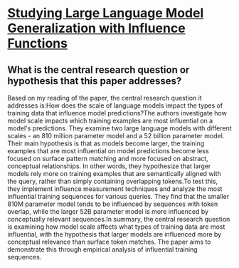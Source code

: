 # [Studying Large Language Model Generalization with Influence Functions](https://arxiv.org/abs/2308.03296)

## What is the central research question or hypothesis that this paper addresses?

Based on my reading of the paper, the central research question it addresses is:How does the scale of language models impact the types of training data that influence model predictions?The authors investigate how model scale impacts which training examples are most influential on a model's predictions. They examine two large language models with different scales - an 810 million parameter model and a 52 billion parameter model. Their main hypothesis is that as models become larger, the training examples that are most influential on model predictions become less focused on surface pattern matching and more focused on abstract, conceptual relationships. In other words, they hypothesize that larger models rely more on training examples that are semantically aligned with the query, rather than simply containing overlapping tokens.To test this, they implement influence measurement techniques and analyze the most influential training sequences for various queries. They find that the smaller 810M parameter model tends to be influenced by sequences with token overlap, while the larger 52B parameter model is more influenced by conceptually relevant sequences.In summary, the central research question is examining how model scale affects what types of training data are most influential, with the hypothesis that larger models are influenced more by conceptual relevance than surface token matches. The paper aims to demonstrate this through empirical analysis of influential training sequences.
